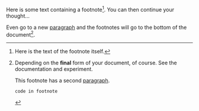 Here is some text containing a footnote[^somesamplefootnote]. You can then continue your thought...

[^somesamplefootnote]: Here is the text of the footnote itself.

Even go to a new [paragraph][] and the footnotes will go to the bottom of the document[^documentdetails].

[^documentdetails]: Depending on the **final** form of your document, of course. See the documentation and experiment.

    This footnote has a second [paragraph][].

        code in footnote

[paragraph]: http://example.com
